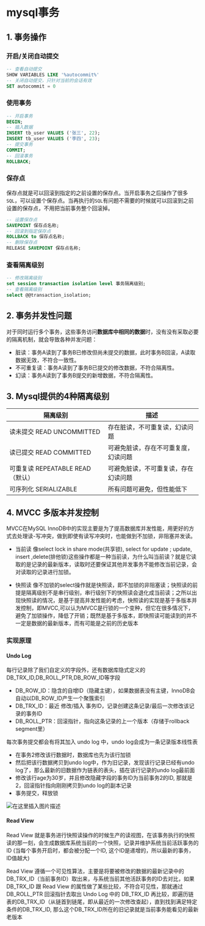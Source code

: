 # mysql事务

## 1. 事务操作

### 开启/关闭自动提交

```sql
-- 查看自动提交
SHOW VARIABLES LIKE '%autocommit%'
-- 关闭自动提交，只针对当前的会话有效
SET autocommit = 0
```
### 使用事务

```sql
-- 开启事务
BEGIN;
-- 插入数据
INSERT tb_user VALUES ('张三', 22);
INSERT tb_user VALUES ('李四', 23);
-- 提交事务
COMMIT;
-- 回滚事务
ROLLBACK;
```

### 保存点

保存点就是可以回滚到指定的之前设置的保存点。当开启事务之后操作了很多`SQL`，可以设置个保存点。当再执行的`SQL`有问题不需要的时候就可以回滚到之前设置的保存点，不用把当前事务整个回滚掉。

```sql
-- 设置保存点
SAVEPOINT 保存点名称;
-- 回滚到指定保存点
ROLLBACK to 保存点名称;
-- 删除保存点
RELEASE SAVEPOINT 保存点名称;
```

### 查看隔离级别

```sql
-- 修改隔离级别
set session transaction isolation level 事务隔离级别;
-- 查看隔离级别
select @@transaction_isolation;
```

## 2. 事务并发性问题

对于同时运行多个事务，这些事务访问**数据库中相同的数据**时，没有没有采取必要的隔离机制，就会导致各种并发问题：
- 脏读：事务A读到了事务B已修改但尚未提交的数据，此时事务B回滚，A读取数据无效，不符合一致性。
- 不可重复读：事务A读到了事务B已提交的修改数据，不符合隔离性。
- 幻读：事务A读到了事务B提交的新增数据，不符合隔离性。

## 3. Mysql提供的4种隔离级别
| 隔离级别                         | 描述                                 |
| -------------------------------- | ------------------------------------ |
| 读未提交 READ UNCOMMITTED        | 存在脏读，不可重复读，幻读问题       |
| 读已提交 READ COMMITTED          | 可避免脏读，存在不可重复度，幻读问题 |
| 可重复读 REPEATABLE READ（默认） | 可避免脏读，不可重复读，存在幻读问题 |
| 可序列化 SERIALIZABLE            | 所有问题可避免，但性能低下           |

## 4. MVCC 多版本并发控制

MVCC在MySQL InnoDB中的实现主要是为了提高数据库并发性能，用更好的方式去处理读-写冲突，做到即使有读写冲突时，也能做到不加锁，非阻塞并发读。

- 当前读
  像select lock in share mode(共享锁), select for update ; update, insert ,delete(排他锁)这些操作都是一种当前读，为什么叫当前读？就是它读取的是记录的最新版本，读取时还要保证其他并发事务不能修改当前记录，会对读取的记录进行加锁。

- 快照读
  像不加锁的select操作就是快照读，即不加锁的非阻塞读；快照读的前提是隔离级别不是串行级别，串行级别下的快照读会退化成当前读；之所以出现快照读的情况，是基于提高并发性能的考虑，快照读的实现是基于多版本并发控制，即MVCC,可以认为MVCC是行锁的一个变种，但它在很多情况下，避免了加锁操作，降低了开销；既然是基于多版本，即快照读可能读到的并不一定是数据的最新版本，而有可能是之前的历史版本

### 实现原理

#### Undo Log

每行记录除了我们自定义的字段外，还有数据库隐式定义的DB_TRX_ID,DB_ROLL_PTR,DB_ROW_ID等字段

- DB_ROW_ID：隐含的自增ID（隐藏主键），如果数据表没有主键，InnoDB会自动以DB_ROW_ID产生一个聚簇索引
- DB_TRX_ID：最近 修改/插入 事务ID，记录创建这条记录/最后一次修改该记录的事务ID
- DB_ROLL_PTR：回滚指针，指向这条记录的上一个版本（存储于rollback segment里）

每次事务提交都会有将其加入 undo log 中，undo log会成为一条记录版本线性表

- 在事务2修改该行数据时，数据库也先为该行加锁
- 然后把该行数据拷贝到undo log中，作为旧记录，发现该行记录已经有undo log了，那么最新的旧数据作为链表的表头，插在该行记录的undo log最前面
- 修改该行age为30岁，并且修改隐藏字段的事务ID为当前事务2的ID, 那就是2，回滚指针指向刚刚拷贝到undo log的副本记录
- 事务提交，释放锁

![在这里插入图片描述](https://img-blog.csdnimg.cn/20210125144344982.png?x-oss-process=image/watermark,type_ZmFuZ3poZW5naGVpdGk,shadow_10,text_aHR0cHM6Ly9ibG9nLmNzZG4ubmV0L3dlaXhpbl80MjEwMzAyNg==,size_16,color_FFFFFF,t_70)

#### Read View

Read View 就是事务进行快照读操作的时候生产的读视图，在该事务执行的快照读的那一刻，会生成数据库系统当前的一个快照，记录并维护系统当前活跃事务的ID (当每个事务开启时，都会被分配一个ID, 这个ID是递增的，所以最新的事务，ID值越大)

Read View 遵循一个可见性算法，主要是将要被修改的数据的最新记录中的DB_TRX_ID（当前事务ID）取出来，与系统当前其他活跃事务的ID去对比，如果 DB_TRX_ID 跟 Read View 的属性做了某些比较，不符合可见性，那就通过 DB_ROLL_PTR 回滚指针去取出 Undo Log 中的 DB_TRX_ID 再比较，即遍历链表的DB_TRX_ID（从链首到链尾，即从最近的一次修改查起），直到找到满足特定条件的DB_TRX_ID, 那么这个DB_TRX_ID所在的旧记录就是当前事务能看见的最新老版本